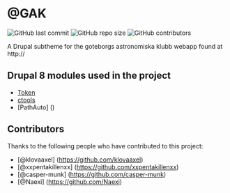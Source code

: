 # @GAK

![GitHub last commit](https://img.shields.io/github/last-commit/klovaaxel/gak)
![GitHub repo size](https://img.shields.io/github/repo-size/klovaaxel/gak)
![GitHub contributors](https://img.shields.io/github/contributors/klovaaxel/gak)

A Drupal subtheme for the goteborgs astronomiska klubb webapp found at http://

## Drupal 8 modules used in the project

* [Token](https://www.drupal.org/project/token)
* [ctools](https://www.drupal.org/project/ctools)
* [PathAuto] ()

## Contributors

Thanks to the following people who have contributed to this project:

* [@klovaaxel] (https://github.com/klovaaxel)
* [@xxpentakillenxx] (https://github.com/xxpentakillenxx)
* [@casper-munk] (https://github.com/casper-munk)
* [@Naexi] (https://github.com/Naexi)


